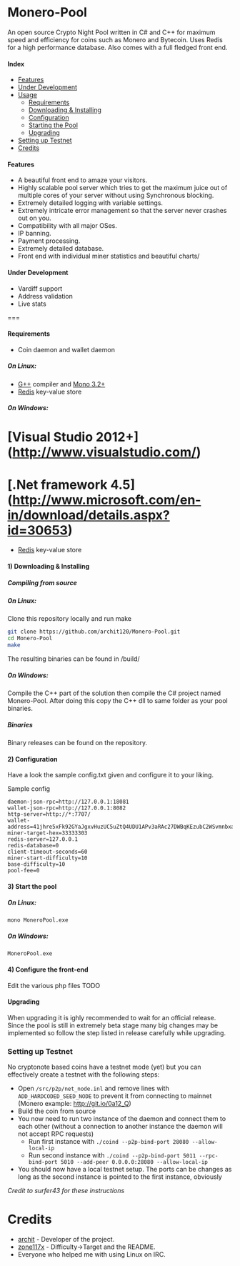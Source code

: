 Monero-Pool
===========

An open source Crypto Night Pool written in C# and C++ for maximum speed and efficiency for coins such as Monero and Bytecoin.  Uses Redis for a high performance database. Also comes with a full fledged front end.


#### Index
* [Features](#features)
* [Under Development](#under-development)
* [Usage](#usage)
  * [Requirements](#requirements)
  * [Downloading & Installing](#1-downloading--installing)
  * [Configuration](#2-configuration)
  * [Starting the Pool](#3-start-the-pool)
  * [Upgrading](#upgrading)
* [Setting up Testnet](#setting-up-testnet)
* [Credits](#credits)

#### Features
* A beautiful front end to amaze your visitors.
* Highly scalable pool server which tries to get the maximum juice out of multiple cores of your server without using Synchronous blocking.
* Extremely detailed logging with variable settings.
* Extremely intricate error management so that the server never crashes out on you.
* Compatibility with all major OSes.
* IP banning.
* Payment processing.
* Extremely detailed database.
* Front end with individual miner statistics and beautiful charts/

#### Under Development
* Vardiff support
* Address validation
* Live stats

===

#### Requirements
* Coin daemon and wallet daemon
##### On Linux:
* [G++](https://gcc.gnu.org/) compiler and [Mono 3.2+](http://www.mono-project.com/Main_Page) 
* [Redis](http://redis.io/) key-value store
##### On Windows:
# [Visual Studio 2012+] (http://www.visualstudio.com/) 
# [.Net framework 4.5] (http://www.microsoft.com/en-in/download/details.aspx?id=30653) 
* [Redis](http://redis.io/) key-value store

#### 1) Downloading & Installing

##### Compiling from source
##### On Linux:
Clone this repository locally and run make
```bash
git clone https://github.com/archit120/Monero-Pool.git
cd Monero-Pool
make
```

The resulting binaries can be found in /build/

##### On Windows:
Compile the C++ part of the solution then compile the C# project named Monero-Pool. After doing this copy the C++ dll to same folder as your pool binaries.


##### Binaries
Binary releases can be found on the repository.

#### 2) Configuration

Have a look the sample config.txt given and configure it to your liking.

Sample config
```
daemon-json-rpc=http://127.0.0.1:18081
wallet-json-rpc=http://127.0.0.1:8082
http-server=http://*:7707/
wallet-address=41jhre5xFk92GYaJgxvHuzUC5uZtQ4UDU1APv3aRAc27DWBqKEzubC2WSvmnbxaswLdB1BsQnSfxfYXvEqkXPvcuS4go3aV
miner-target-hex=33333303
redis-server=127.0.0.1
redis-database=0
client-timeout-seconds=60
miner-start-difficulty=10
base-difficulty=10
pool-fee=0
```

#### 3) Start the pool

##### On Linux:

```bash
mono MoneroPool.exe
```

##### On Windows:
```bash
MoneroPool.exe
```

#### 4) Configure the front-end

Edit the various php files
TODO

#### Upgrading
When upgrading it is ighly recommended to wait for an official release. Since the pool is still in extremely beta stage many big changes may be implemented so follow the step listed in release carefully while upgrading.

### Setting up Testnet

No cryptonote based coins have a testnet mode (yet) but you can effectively create a testnet with the following steps:

* Open `/src/p2p/net_node.inl` and remove lines with `ADD_HARDCODED_SEED_NODE` to prevent it from connecting to mainnet (Monero example: http://git.io/0a12_Q)
* Build the coin from source
* You now need to run two instance of the daemon and connect them to each other (without a connection to another instance the daemon will not accept RPC requests)
  * Run first instance with `./coind --p2p-bind-port 28080 --allow-local-ip`
  * Run second instance with `./coind --p2p-bind-port 5011 --rpc-bind-port 5010 --add-peer 0.0.0.0:28080 --allow-local-ip`
* You should now have a local testnet setup. The ports can be changes as long as the second instance is pointed to the first instance, obviously

*Credit to surfer43 for these instructions*

Credits
===
* [archit](https://github.com/archit120) - Developer of the project.
* [zone117x](https://github.com/zone117x) - Difficulty->Target and the README.
* Everyone who helped me with using Linux on IRC.
